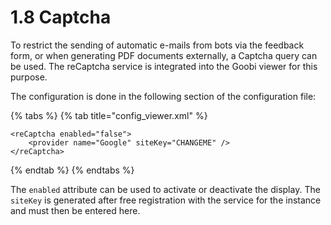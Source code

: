 # 1.8 Captcha

To restrict the sending of automatic e-mails from bots via the feedback form, or when generating PDF documents externally, a Captcha query can be used. The reCaptcha service is integrated into the Goobi viewer for this purpose.&#x20;

The configuration is done in the following section of the configuration file:

{% tabs %}
{% tab title="config_viewer.xml" %}
```markup
<reCaptcha enabled="false">
    <provider name="Google" siteKey="CHANGEME" />
</reCaptcha>
```
{% endtab %}
{% endtabs %}

The `enabled` attribute can be used to activate or deactivate the display. The `siteKey` is generated after free registration with the service for the instance and must then be entered here.
